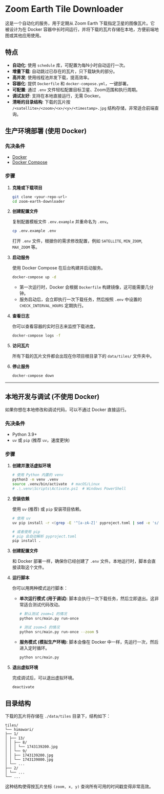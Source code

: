 # Zoom Earth Tile Downloader

这是一个自动化的服务，用于定期从 Zoom Earth 下载指定卫星的图像瓦片。它被设计为在 Docker 容器中长时间运行，并将下载的瓦片存储在本地，方便前端地图或其他应用使用。

## 特点

- **自动化**: 使用 `schedule` 库，可配置为每N小时自动运行一次。
- **增量下载**: 自动跳过已存在的瓦片，只下载缺失的部分。
- **高并发**: 使用线程池并发下载，提高效率。
- **容器化**: 提供 `Dockerfile` 和 `docker-compose.yml`，一键部署。
- **可配置**: 通过 `.env` 文件轻松配置目标卫星、Zoom范围和执行周期。
- **调试友好**: 支持在本地直接运行，无需 Docker。
- **清晰的目录结构**: 下载的瓦片按 `/<satellite>/<zoom>/<x>/<y>/<timestamp>.jpg` 结构存储，非常适合前端查询。

## 生产环境部署 (使用 Docker)

### 先决条件

- [Docker](https://www.docker.com/get-started)
- [Docker Compose](https://docs.docker.com/compose/install/)

### 步骤

1.  **克隆或下载项目**

    ```bash
    git clone <your-repo-url>
    cd zoom-earth-downloader
    ```

2.  **创建配置文件**

    复制配置模板文件 `.env.example` 并重命名为 `.env`。

    ```bash
    cp .env.example .env
    ```

    打开 `.env` 文件，根据你的需求修改配置，例如 `SATELLITE`, `MIN_ZOOM`, `MAX_ZOOM` 等。

3.  **启动服务**

    使用 Docker Compose 在后台构建并启动服务。

    ```bash
    docker-compose up -d
    ```

    -   第一次运行时，Docker 会根据 `Dockerfile` 构建镜像，这可能需要几分钟。
    -   服务启动后，会立即执行一次下载任务，然后按照 `.env` 中设置的 `CHECK_INTERVAL_HOURS` 定期执行。

4.  **查看日志**

    你可以查看容器的实时日志来监控下载进度。

    ```bash
    docker-compose logs -f
    ```

5.  **访问瓦片**

    所有下载的瓦片文件都会出现在你项目根目录下的 `data/tiles/` 文件夹中。

6.  **停止服务**

    ```bash
    docker-compose down
    ```

---

## 本地开发与调试 (不使用 Docker)

如果你想在本地修改和调试代码，可以不通过 Docker 直接运行。

### 先决条件

- Python 3.9+
- `uv` 或 `pip` (推荐 `uv`，速度更快)

### 步骤

1.  **创建并激活虚拟环境**

    ```bash
    # 使用 Python 内置的 venv
    python3 -m venv .venv
    source .venv/bin/activate  # macOS/Linux
    # .\.venv\Scripts\Activate.ps1  # Windows PowerShell
    ```

2.  **安装依赖**

    使用 `uv` (推荐) 或 `pip` 安装项目依赖。

    ```bash
    # 使用 uv
    uv pip install -r <(grep -E '^[a-zA-Z]' pyproject.toml | sed -e 's/ = .*//' -e 's/"//g')

    # 或者使用 pip
    # pip 会自动解析 pyproject.toml
    pip install .
    ```

3.  **创建配置文件**

    和 Docker 部署一样，确保你已经创建了 `.env` 文件。本地运行时，脚本会直接读取这个文件。

4.  **运行脚本**

    你可以用两种模式运行脚本：

    -   **单次运行模式 (用于调试)**:
        脚本会执行一次下载任务，然后立即退出。这非常适合测试代码改动。

        ```bash
        # 默认测试 zoom=1 的情况
        python src/main.py run-once

        # 测试 zoom=5 的情况
        python src/main.py run-once --zoom 5
        ```

    -   **服务模式 (模拟生产环境)**:
        脚本会像在 Docker 中一样，先运行一次，然后进入定时循环。

        ```bash
        python src/main.py
        ```

5.  **退出虚拟环境**

    完成调试后，可以退出虚拟环境。

    ```bash
    deactivate
    ```

## 目录结构

下载的瓦片将存储在 `./data/tiles` 目录下，结构如下：

```
tiles/
└── himawari/
├── 1/
│ ├── 13/
│ │ ├── 8/
│ │ │ └── 1743139200.jpg
│ │ └── 9/
│ │ ├── 1743139200.jpg
│ │ └── 1743139800.jpg
│ └── ...
├── 2/
│ └── ...
└── ...
```

这种结构使得按瓦片坐标 `(zoom, x, y)` 查询所有可用的时间戳变得非常高效。